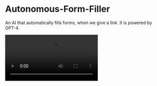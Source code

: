 # Autonomous-Form-Filler
An AI that automatically fills forms, when we give a link. It is powered by GPT-4.

<video controls src="Form filler.mp4" title="Title"></video>